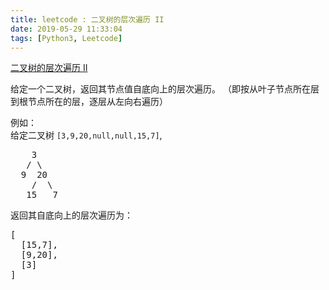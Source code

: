 ```yaml
---
title: leetcode : 二叉树的层次遍历 II
date: 2019-05-29 11:33:04
tags: [Python3, Leetcode]
---
```


[二叉树的层次遍历 II](https://leetcode-cn.com/problems/binary-tree-level-order-traversal-ii/)

<p>给定一个二叉树，返回其节点值自底向上的层次遍历。 （即按从叶子节点所在层到根节点所在的层，逐层从左向右遍历）</p>

<!-- more -->

<p>例如：<br>
给定二叉树 <code>[3,9,20,null,null,15,7]</code>,</p>

<pre>    3
   / \
  9  20
    /  \
   15   7
</pre>

<p>返回其自底向上的层次遍历为：</p>

<pre>[
  [15,7],
  [9,20],
  [3]
]
</pre>
